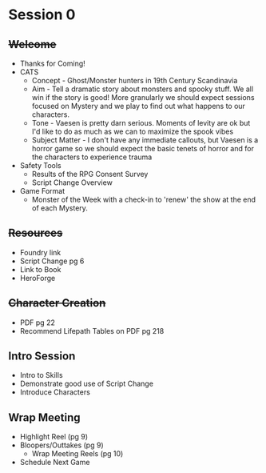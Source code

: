 # Session 0
## ~~Welcome~~
- Thanks for Coming!
- CATS
	- Concept - Ghost/Monster hunters in 19th Century Scandinavia
	- Aim - Tell a dramatic story about monsters and spooky stuff.  We all win if the story is good!   More granularly we should expect sessions focused on Mystery and we play to find out what happens to our characters.
	- Tone - Vaesen is pretty darn serious.  Moments of levity are ok but I'd like to do as much as we can to maximize the spook vibes
	- Subject Matter - I don't have any immediate callouts, but Vaesen is a horror game so we should expect the basic tenets of horror and for the characters to experience trauma
- Safety Tools
	- Results of the RPG Consent Survey
	- Script Change Overview
- Game Format
	- Monster of the Week with a check-in to 'renew' the show at the end of each Mystery.

## ~~Resources~~
- Foundry link
- Script Change pg 6
- Link to Book
- HeroForge

## ~~Character Creation~~
- PDF pg 22
- Recommend Lifepath Tables on PDF pg 218

## Intro Session
- Intro to Skills
- Demonstrate good use of Script Change
- Introduce Characters

## Wrap Meeting
- Highlight Reel (pg 9)
- Bloopers/Outtakes (pg 9)
	- Wrap Meeting Reels (pg 10)
- Schedule Next Game